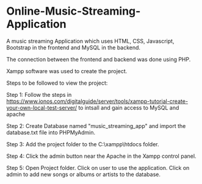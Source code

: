 # Online-Music-Streaming-Application

A music streaming Application which uses HTML, CSS, Javascript, Bootstrap in the frontend and MySQL in the backend.

The connection between the frontend and backend was done using PHP.

Xampp software was used to create the project.

Steps to be followed to view the project:

Step 1: Follow the steps in https://www.ionos.com/digitalguide/server/tools/xampp-tutorial-create-your-own-local-test-server/ to intsall and gain access to MySQL and apache

Step 2: Create Database named "music_streaming_app" and import the database.txt file into PHPMyAdmin.

Step 3: Add the project folder to the C:\xampp\htdocs folder.

Step 4: Click the admin button near the Apache in the Xampp control panel.

Step 5: Open Project folder. Click on user to use the application. Click on admin to add new songs or albums or artists to the database.
